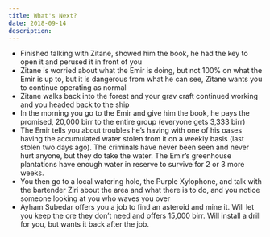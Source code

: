 ```yaml
---
title: What's Next?
date: 2018-09-14
description:
---
```


- Finished talking with Zitane, showed him the book, he had the key to open it and perused it in front of you
- Zitane is worried about what the Emir is doing, but not 100% on what the Emir is up to, but it is dangerous from what he can see, Zitane wants you to continue operating as normal
- Zitane walks back into the forest and your grav craft continued working and you headed back to the ship
- In the morning you go to the Emir and give him the book, he pays the promised, 20,000 birr to the entire group (everyone gets 3,333 birr)
- The Emir tells you about troubles he’s having with one of his oases having the accumulated water stolen from it on a weekly basis (last stolen two days ago). The criminals have never been seen and never hurt anyone, but they do take the water. The Emir’s greenhouse plantations have enough water in reserve to survive for 2 or 3 more weeks.
- You then go to a local watering hole, the Purple Xylophone, and talk with the bartender Ziri about the area and what there is to do, and you notice someone looking at you who waves you over
- Ayham Subedar offers you a job to find an asteroid and mine it. Will let you keep the ore they don’t need and offers 15,000 birr. Will install a drill for you, but wants it back after the job.
